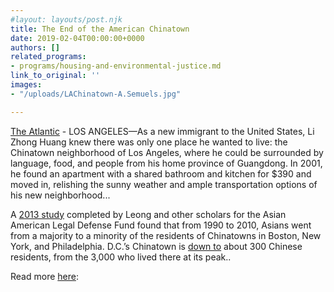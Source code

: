 ```yaml
---
#layout: layouts/post.njk
title: The End of the American Chinatown
date: 2019-02-04T00:00:00+0000
authors: []
related_programs:
- programs/housing-and-environmental-justice.md
link_to_original: ''
images:
- "/uploads/LAChinatown-A.Semuels.jpg"

---
```

[The Atlantic](https://www.theatlantic.com/technology/archive/2019/02/americas-chinatowns-are-disappearing/581767/) - LOS ANGELES—As a new immigrant to the United States, Li Zhong Huang knew there was only one place he wanted to live: the Chinatown neighborhood of Los Angeles, where he could be surrounded by language, food, and people from his home province of Guangdong. In 2001, he found an apartment with a shared bathroom and kitchen for $390 and moved in, relishing the sunny weather and ample transportation options of his new neighborhood...

A [2013 study](https://www.slideshare.net/AALDEF/chinatown-then-and-now-presentation-part-i) completed by Leong and other scholars for the Asian American Legal Defense Fund found that from 1990 to 2010, Asians went from a majority to a minority of the residents of Chinatowns in Boston, New York, and Philadelphia. D.C.’s Chinatown is [down to](https://www.washingtonpost.com/lifestyle/style/dcs-chinatown-has-only-300-chinese-americans-left--and-fighting-to-stay/2015/07/16/86d54e84-2191-11e5-bf41-c23f5d3face1_story.html?utm_term=.22e7ad476c7a) about 300 Chinese residents, from the 3,000 who lived there at its peak..

Read more [here](https://www.theatlantic.com/technology/archive/2019/02/americas-chinatowns-are-disappearing/581767/): 